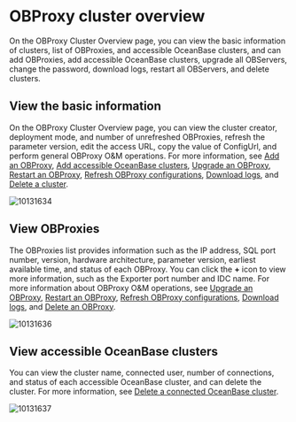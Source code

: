 OBProxy cluster overview 
=============================================

On the OBProxy Cluster Overview page, you can view the basic information of clusters, list of OBProxies, and accessible OceanBase clusters, and can add OBProxies, add accessible OceanBase clusters, upgrade all OBServers, change the password, download logs, restart all OBServers, and delete clusters. 

View the basic information 
-----------------------------------------------

On the OBProxy Cluster Overview page, you can view the cluster creator, deployment mode, and number of unrefreshed OBProxies, refresh the parameter version, edit the access URL, copy the value of ConfigUrl, and perform general OBProxy O\&M operations. For more information, see [Add an OBProxy](../../8.obproxy-management/6.add-obproxy.md), [Add accessible OceanBase clusters](../../8.obproxy-management/10.add-a-connectable-ob-cluster.md), [Upgrade an OBProxy](../../8.obproxy-management/5.upgrade-obproxy.md), [Restart an OBProxy](../../8.obproxy-management/4.restart-obproxy.md), [Refresh OBProxy configurations](../../8.obproxy-management/7.refresh-obproxy-configuration.md), [Download logs](../../4.manage-clusters/3.basic-operations/15.download-log.md), and [Delete a cluster](../../4.manage-clusters/3.basic-operations/3.delete-a-cluster.md). 

![10131634](https://help-static-aliyun-doc.aliyuncs.com/assets/img/en-US/7814306461/p338383.png)

View OBProxies 
-----------------------------------

The OBProxies list provides information such as the IP address, SQL port number, version, hardware architecture, parameter version, earliest available time, and status of each OBProxy. You can click the **+** icon to view more information, such as the Exporter port number and IDC name. For more information about OBProxy O\&M operations, see [Upgrade an OBProxy](../../8.obproxy-management/5.upgrade-obproxy.md), [Restart an OBProxy](../../8.obproxy-management/4.restart-obproxy.md), [Refresh OBProxy configurations](../../8.obproxy-management/7.refresh-obproxy-configuration.md), [Download logs](../../4.manage-clusters/3.basic-operations/15.download-log.md), and [Delete an OBProxy](../../8.obproxy-management/3.delete-obproxy.md).

![10131636](https://help-static-aliyun-doc.aliyuncs.com/assets/img/en-US/7814306461/p338385.png)

View accessible OceanBase clusters 
-------------------------------------------------------

You can view the cluster name, connected user, number of connections, and status of each accessible OceanBase cluster, and can delete the cluster. For more information, see [Delete a connected OceanBase cluster](../../8.obproxy-management/14.delete-a-connected-ob-cluster.md).

![10131637](https://help-static-aliyun-doc.aliyuncs.com/assets/img/en-US/7814306461/p338386.png)
